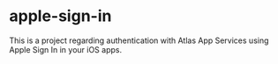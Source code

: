 # apple-sign-in
This is a project regarding authentication with Atlas App Services using Apple Sign In in your iOS apps. 
